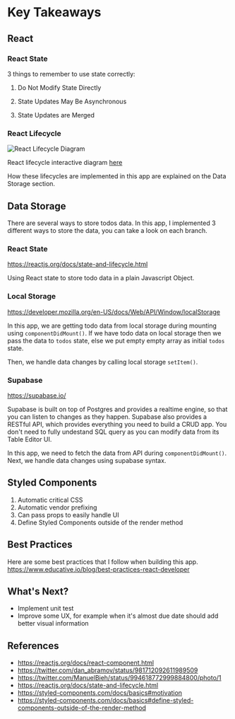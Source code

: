 # Key Takeaways

## React

### React State

3 things to remember to use state correctly:

1. Do Not Modify State Directly

1. State Updates May Be Asynchronous

1. State Updates are Merged

### React Lifecycle

![React Lifecycle Diagram](https://pbs.twimg.com/media/Dc2YU2aWsAAVbmk?format=jpg&name=large "React Lifecycle Diagram")

React lifecycle interactive diagram [here](https://projects.wojtekmaj.pl/react-lifecycle-methods-diagram/)

How these lifecycles are implemented in this app are explained on the Data Storage section.

## Data Storage

There are several ways to store todos data. In this app, I implemented 3 different ways to store the data, you can take a look on each branch.

### React State

https://reactjs.org/docs/state-and-lifecycle.html

Using React state to store todo data in a plain Javascript Object.

### Local Storage

https://developer.mozilla.org/en-US/docs/Web/API/Window/localStorage

In this app, we are getting todo data from local storage during mounting using `componentDidMount()`. If we have todo data on local storage then we pass the data to `todos` state, else we put empty empty array as initial `todos` state.

Then, we handle data changes by calling local storage `setItem()`.

### Supabase

https://supabase.io/

Supabase is built on top of Postgres and provides a realtime engine, so that you can listen to changes as they happen. Supabase also provides a RESTful API, which provides everything you need to build a CRUD app. You don't need to fully undestand SQL query as you can modify data from its Table Editor UI.

In this app, we need to fetch the data from API during `componentDidMount()`. Next, we handle data changes using supabase syntax.

## Styled Components

1. Automatic critical CSS
1. Automatic vendor prefixing
1. Can pass props to easily handle UI
1. Define Styled Components outside of the render method

## Best Practices

Here are some best practices that I follow when building this app.
https://www.educative.io/blog/best-practices-react-developer

## What's Next?

- Implement unit test
- Improve some UX, for example when it's almost due date should add better visual information

## References

- https://reactjs.org/docs/react-component.html
- https://twitter.com/dan_abramov/status/981712092611989509
- https://twitter.com/ManuelBieh/status/994618772999884800/photo/1
- https://reactjs.org/docs/state-and-lifecycle.html
- https://styled-components.com/docs/basics#motivation
- https://styled-components.com/docs/basics#define-styled-components-outside-of-the-render-method
